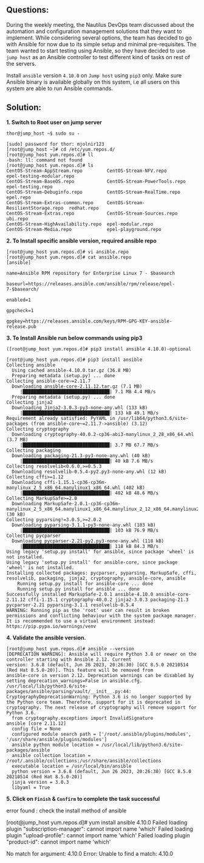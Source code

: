 

## Questions:

During the weekly meeting, the Nautilus DevOps team discussed about the automation and configuration management solutions that they want to implement. While considering several options, the team has decided to go with Ansible for now due to its simple setup and minimal pre-requisites. The team wanted to start testing using Ansible, so they have decided to use `jump host` as an Ansible controller to test different kind of tasks on rest of the servers.


Install `ansible` version `4.10.0` on `Jump host` using `pip3` only. Make sure Ansible binary is available globally on this system, i.e all users on this system are able to run Ansible commands.


## Solution: 

**1. Switch to Root user on jump server**

```
thor@jump_host ~$ sudo su -

[sudo] password for thor: mjolnir123
[root@jump_host ~]# cd /etc/yum.repos.d/
[root@jump_host yum.repos.d]# ll
-bash: ll: command not found
[root@jump_host yum.repos.d]# ls
CentOS-Stream-AppStream.repo         CentOS-Stream-NFV.repo               epel-testing-modular.repo
CentOS-Stream-BaseOS.repo            CentOS-Stream-PowerTools.repo        epel-testing.repo
CentOS-Stream-Debuginfo.repo         CentOS-Stream-RealTime.repo          epel.repo
CentOS-Stream-Extras-common.repo     CentOS-Stream-ResilientStorage.repo  redhat.repo
CentOS-Stream-Extras.repo            CentOS-Stream-Sources.repo           ubi.repo
CentOS-Stream-HighAvailability.repo  epel-modular.repo
CentOS-Stream-Media.repo             epel-playground.repo
```

**2. To Install specific ansible version, required ansible repo**

```
[root@jump_host yum.repos.d]# vi ansible.repo
[root@jump_host yum.repos.d]# cat ansible.repo
[ansible]

name=Ansible RPM repository for Enterprise Linux 7 - $basearch

baseurl=https://releases.ansible.com/ansible/rpm/release/epel-7-$basearch/

enabled=1

gpgcheck=1

gpgkey=https://releases.ansible.com/keys/RPM-GPG-KEY-ansible-release.pub
```

**3. To Install Ansible run below commands using pip3**

```
([root@jump_host yum.repos.d]# pip3 install ansible 4.10.0)-optional

[root@jump_host yum.repos.d]# pip3 install ansible
Collecting ansible
  Using cached ansible-4.10.0.tar.gz (36.8 MB)
  Preparing metadata (setup.py) ... done
Collecting ansible-core~=2.11.7
  Downloading ansible-core-2.11.12.tar.gz (7.1 MB)
     |████████████████████████████████| 7.1 MB 4.4 MB/s            
  Preparing metadata (setup.py) ... done
Collecting jinja2
  Downloading Jinja2-3.0.3-py3-none-any.whl (133 kB)
     |████████████████████████████████| 133 kB 49.1 MB/s            
Requirement already satisfied: PyYAML in /usr/lib64/python3.6/site-packages (from ansible-core~=2.11.7->ansible) (3.12)
Collecting cryptography
  Downloading cryptography-40.0.2-cp36-abi3-manylinux_2_28_x86_64.whl (3.7 MB)
     |████████████████████████████████| 3.7 MB 67.7 MB/s            
Collecting packaging
  Downloading packaging-21.3-py3-none-any.whl (40 kB)
     |████████████████████████████████| 40 kB 7.6 MB/s             
Collecting resolvelib<0.6.0,>=0.5.3
  Downloading resolvelib-0.5.4-py2.py3-none-any.whl (12 kB)
Collecting cffi>=1.12
  Downloading cffi-1.15.1-cp36-cp36m-manylinux_2_5_x86_64.manylinux1_x86_64.whl (402 kB)
     |████████████████████████████████| 402 kB 48.6 MB/s            
Collecting MarkupSafe>=2.0
  Downloading MarkupSafe-2.0.1-cp36-cp36m-manylinux_2_5_x86_64.manylinux1_x86_64.manylinux_2_12_x86_64.manylinux2010_x86_64.whl (30 kB)
Collecting pyparsing!=3.0.5,>=2.0.2
  Downloading pyparsing-3.1.1-py3-none-any.whl (103 kB)
     |████████████████████████████████| 103 kB 76.9 MB/s            
Collecting pycparser
  Downloading pycparser-2.21-py2.py3-none-any.whl (118 kB)
     |████████████████████████████████| 118 kB 84.3 MB/s            
Using legacy 'setup.py install' for ansible, since package 'wheel' is not installed.
Using legacy 'setup.py install' for ansible-core, since package 'wheel' is not installed.
Installing collected packages: pycparser, pyparsing, MarkupSafe, cffi, resolvelib, packaging, jinja2, cryptography, ansible-core, ansible
    Running setup.py install for ansible-core ... done
    Running setup.py install for ansible ... done
Successfully installed MarkupSafe-2.0.1 ansible-4.10.0 ansible-core-2.11.12 cffi-1.15.1 cryptography-40.0.2 jinja2-3.0.3 packaging-21.3 pycparser-2.21 pyparsing-3.1.1 resolvelib-0.5.4
WARNING: Running pip as the 'root' user can result in broken permissions and conflicting behaviour with the system package manager. It is recommended to use a virtual environment instead: https://pip.pypa.io/warnings/venv
```

**4. Validate the ansible version.**

```
[root@jump_host yum.repos.d]# ansible --version
[DEPRECATION WARNING]: Ansible will require Python 3.8 or newer on the controller starting with Ansible 2.12. Current 
version: 3.6.8 (default, Jun 26 2023, 20:26:30) [GCC 8.5.0 20210514 (Red Hat 8.5.0-20)]. This feature will be removed from 
ansible-core in version 2.12. Deprecation warnings can be disabled by setting deprecation_warnings=False in ansible.cfg.
/usr/local/lib/python3.6/site-packages/ansible/parsing/vault/__init__.py:44: CryptographyDeprecationWarning: Python 3.6 is no longer supported by the Python core team. Therefore, support for it is deprecated in cryptography. The next release of cryptography will remove support for Python 3.6.
  from cryptography.exceptions import InvalidSignature
ansible [core 2.11.12] 
  config file = None
  configured module search path = ['/root/.ansible/plugins/modules', '/usr/share/ansible/plugins/modules']
  ansible python module location = /usr/local/lib/python3.6/site-packages/ansible
  ansible collection location = /root/.ansible/collections:/usr/share/ansible/collections
  executable location = /usr/local/bin/ansible
  python version = 3.6.8 (default, Jun 26 2023, 20:26:30) [GCC 8.5.0 20210514 (Red Hat 8.5.0-20)]
  jinja version = 3.0.3
  libyaml = True
```

**5. Click on `Finish` & `Confirm` to complete the task successful**
















error found : check the install method of ansible


[root@jump_host yum.repos.d]# yum install ansible 4.10.0
Failed loading plugin "subscription-manager": cannot import name 'which'
Failed loading plugin "upload-profile": cannot import name 'which'
Failed loading plugin "product-id": cannot import name 'which'
  
No match for argument: 4.10.0
Error: Unable to find a match: 4.10.0


